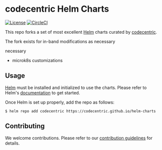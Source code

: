 # codecentric Helm Charts

[![License](https://img.shields.io/badge/License-Apache%202.0-blue.svg)](https://opensource.org/licenses/Apache-2.0)
[![CircleCI](https://circleci.com/gh/codecentric/helm-charts/tree/master.svg?style=svg)](https://circleci.com/gh/codecentric/helm-charts/tree/master)

This repo forks a set of most excellent [Helm](https://helm.sh) charts curated by [codecentric](https://www.codecentric.de).

The fork exists for in-band modifications as necessary

necessary
- microk8s customizations

## Usage

[Helm](https://helm.sh) must be installed and initialized to use the charts.
Please refer to Helm's [documentation](https://helm.sh/docs/) to get started.

Once Helm is set up properly, add the repo as follows:

```console
$ helm repo add codecentric https://codecentric.github.io/helm-charts
```

## Contributing

We welcome contributions.
Please refer to our [contribution guidelines](CONTRIBUTING.md) for details.
